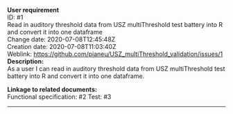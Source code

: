 **User requirement**  
ID: #1  
Read in auditory threshold data from USZ multiThreshold test battery into R and convert it into one dataframe  
Change date: 2020-07-08T12:45:48Z  
Creation date: 2020-07-08T11:03:40Z  
Weblink: https://github.com/pianeu/USZ_multiThreshold_validation/issues/1  
**Description:**  
As a user I can read in auditory threshold data from USZ multiThreshold test battery into R and convert it into one dataframe.  

**Linkage to related documents:**  
Functional specification:  #2 
Test: #3 



---
